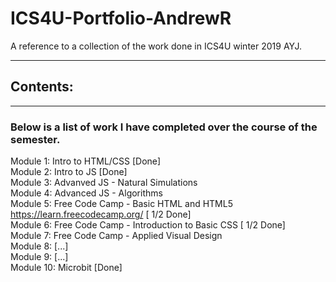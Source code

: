 # ICS4U-Portfolio-AndrewR
A reference to a collection of the work done in ICS4U winter 2019 AYJ.

---
## Contents:
---
### Below is a list of work I have completed over the course of the semester.
Module 1: Intro to HTML/CSS [Done]  
Module 2: Intro to JS [Done]  
Module 3: Advanved JS - Natural Simulations  
Module 4: Advanced JS - Algorithms  
Module 5: Free Code Camp - Basic HTML and HTML5  https://learn.freecodecamp.org/ [ 1/2 Done]  
Module 6: Free Code Camp - Introduction to Basic CSS [ 1/2 Done]  
Module 7: Free Code Camp - Applied Visual Design  
Module 8: [...]  
Module 9: [...]  
Module 10: Microbit [Done] 

